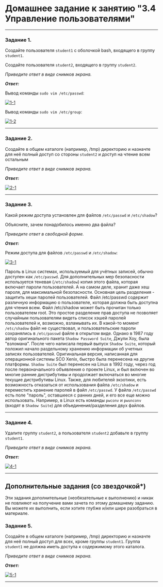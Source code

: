 # Домашнее задание к занятию "3.4 Управление пользователями"

------

### Задание 1.

Создайте пользователя `student1` с оболочкой bash, входящего в группу `student1`.

Создайте пользователя `student2`, входящего в группу `student2`.

*Приведите ответ в виде снимков экрана.*

***Ответ:***

Вывод команды `sudo vim /etc/passwd`:

<a href="https://ibb.co/BqQqhrF"><img src="https://i.ibb.co/kQwQL9v/1-1.png" alt="1-1" border="0"></a>

Вывод команды `sudo vim /etc/group`:

<a href="https://ibb.co/d4pTvTV"><img src="https://i.ibb.co/RT6FKFs/1-2.png" alt="1-2" border="0"></a>

------

### Задание 2.

Создайте в общем каталоге (например, /tmp) директорию и назначте для неё полный доступ со стороны `student2` и доступ на чтение всем остальным 

*Приведите ответ в виде снимков экрана.*

***Ответ:***

<a href="https://ibb.co/c8N4K7B"><img src="https://i.ibb.co/SmKFD9j/2-1.png" alt="2-1" border="0"></a>


------

### Задание 3.

Какой режим доступа установлен для файлов `/etc/passwd` и `/etc/shadow`?

Объясните, зачем понадобилось именно два файла?

*Приведите ответ в свободной форме.*

***Ответ:***

Режим доступа для файлов `/etc/passwd` и `/etc/shadow`:

<a href="https://ibb.co/TK4Zqhb"><img src="https://i.ibb.co/3fpwYhM/3-1.png" alt="3-1" border="0"></a>

Пароль в Linux системах, используемый для учётных записей, обычно доступен как `/etc/passwd`. Для дополнительных мер безопасности используется теневая (`/etc/shadow`) копия этого файла, которая включает пароли пользователей. А на самом деле, хранит даже хеш пароля, для максимальной безопасности. Основная цель разделения - защитить хеши паролей пользователей. Файл /etc/passwd содержит различную информацию о пользователе, которая должна быть доступна для чтения всем. Файл /etc/shadow может быть прочитан только пользователем root. Это простое разделение прав доступа не позволяет случайным пользователям видеть список хэшей паролей пользователей и, возможно, взламывать их. В какой-то момент `/etc/shadow` файл не существовал, и пользовательские пароли сохранялись в `/etc/passwd` файле в открытом виде. Однако в 1987 году автор оригинального пакета `Shadow Password Suite`, Джули Хоу, была "взломана". После чего написала первый выпуск `Shadow Suite`, который положил начало раздельному хранению информации об учетных записях пользователей. Оригинальная версия, написанная для операционной системы SCO Xenix, быстро была перенесена на другие платформы. `Shadow Suite` был перенесен на Linux в 1992 году, через год после первоначального объявления о проекте Linux, и был включен во многие ранние дистрибутивы и продолжает включаться во многие текущие дистрибутивы Linux. Также, для любителей экзотики, есть возможность отказаться от использования файла `/etc/shadow` и переместить хранение паролей в файл `/etc/passwd`. У файла `/etc/passwd` есть поле "пароль", оставшееся с ранних дней, и его все еще можно использовать. Например, в Linux есть команды `pwconv` и `pwunconv` (входят в `Shadow Suite`) для объединения/разделения двух файлов. 

------

### Задание 4.

Удалите группу `student2`, а пользователя `student2` добавьте в группу `student1`.

*Приведите ответ в виде снимков экрана.*

***Ответ:***

<a href="https://ibb.co/vsTfsmM"><img src="https://i.ibb.co/jVQqVGj/4-1.png" alt="4-1" border="0"></a>

---

## Дополнительные задания (со звездочкой*)
Эти задания дополнительные (необязательные к выполнению) и никак не повлияют на получение вами зачета по этому домашнему заданию. Вы можете их выполнить, если хотите глубже и/или шире разобраться в материале.

### Задание 5.

Создайте в общем каталоге (например, /tmp) директорию и назначте для неё полный доступ для всех, кроме группы `student1`.  Группа `student1` не должна иметь доступа к содержимому этого каталога.

*Приведите ответ в виде снимков экрана.*

***Ответ:***

<a href="https://ibb.co/0DPp6VN"><img src="https://i.ibb.co/4mBwXgy/5-1.png" alt="5-1" border="0"></a>

---